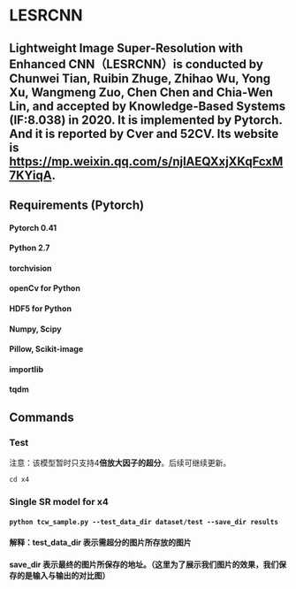 # LESRCNN

## Lightweight Image Super-Resolution with Enhanced CNN（LESRCNN）is conducted by Chunwei Tian, Ruibin Zhuge, Zhihao Wu, Yong Xu, Wangmeng Zuo, Chen Chen and Chia-Wen Lin, and accepted by Knowledge-Based Systems (IF:8.038) in 2020. It is implemented by Pytorch. And it is reported by Cver and 52CV. Its website is https://mp.weixin.qq.com/s/njlAEQXxjXKqFcxM7KYiqA. 





## Requirements (Pytorch)  
#### Pytorch 0.41
#### Python 2.7
#### torchvision 
#### openCv for Python
#### HDF5 for Python
#### Numpy, Scipy
#### Pillow, Scikit-image
#### importlib

#### tqdm

## Commands
### Test 

注意：该模型暂时只支持4**倍放大因子的超分**。后续可继续更新。

`cd x4`

### Single SR model for x4
#### `python tcw_sample.py --test_data_dir dataset/test --save_dir results`

####  解释：test_data_dir  表示需超分的图片所存放的图片

#### 			save_dir  表示最终的图片所保存的地址。（这里为了展示我们图片的效果，我们保存的是输入与输出的对比图）

